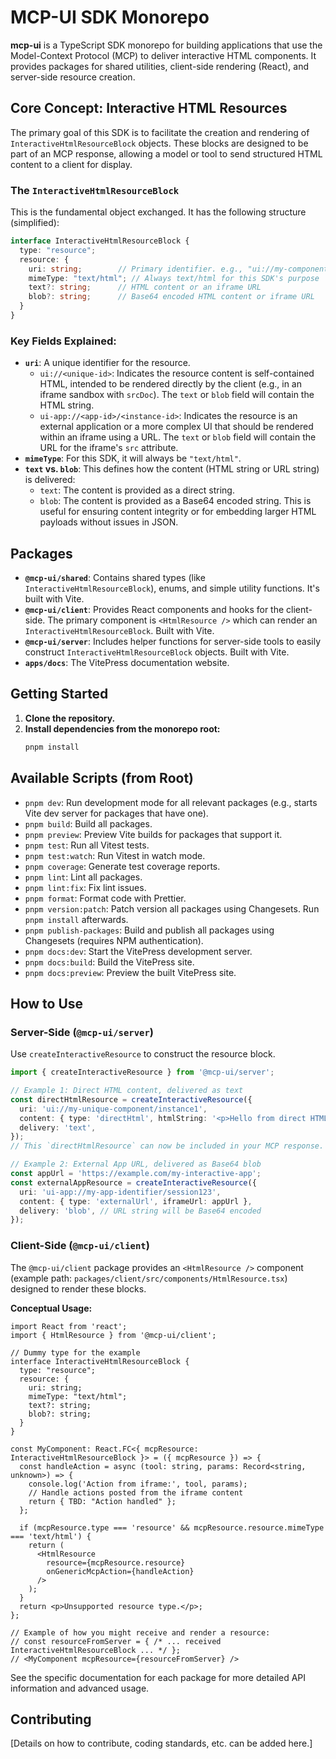 # MCP-UI SDK Monorepo

**mcp-ui** is a TypeScript SDK monorepo for building applications that use the Model-Context Protocol (MCP) to deliver interactive HTML components. It provides packages for shared utilities, client-side rendering (React), and server-side resource creation.

## Core Concept: Interactive HTML Resources

The primary goal of this SDK is to facilitate the creation and rendering of `InteractiveHtmlResourceBlock` objects. These blocks are designed to be part of an MCP response, allowing a model or tool to send structured HTML content to a client for display.

### The `InteractiveHtmlResourceBlock`

This is the fundamental object exchanged. It has the following structure (simplified):

```typescript
interface InteractiveHtmlResourceBlock {
  type: "resource";
  resource: {
    uri: string;        // Primary identifier. e.g., "ui://my-component/1" or "ui-app://my-app/instance-1"
    mimeType: "text/html"; // Always text/html for this SDK's purpose
    text?: string;      // HTML content or an iframe URL
    blob?: string;      // Base64 encoded HTML content or iframe URL
  }
}
```

### Key Fields Explained:

*   **`uri`**: A unique identifier for the resource.
    *   `ui://<unique-id>`: Indicates the resource content is self-contained HTML, intended to be rendered directly by the client (e.g., in an iframe sandbox with `srcDoc`). The `text` or `blob` field will contain the HTML string.
    *   `ui-app://<app-id>/<instance-id>`: Indicates the resource is an external application or a more complex UI that should be rendered within an iframe using a URL. The `text` or `blob` field will contain the URL for the iframe's `src` attribute.
*   **`mimeType`**: For this SDK, it will always be `"text/html"`.
*   **`text` vs. `blob`**: This defines how the content (HTML string or URL string) is delivered:
    *   `text`: The content is provided as a direct string.
    *   `blob`: The content is provided as a Base64 encoded string. This is useful for ensuring content integrity or for embedding larger HTML payloads without issues in JSON.

## Packages

*   **`@mcp-ui/shared`**: Contains shared types (like `InteractiveHtmlResourceBlock`), enums, and simple utility functions. It's built with Vite.
*   **`@mcp-ui/client`**: Provides React components and hooks for the client-side. The primary component is `<HtmlResource />` which can render an `InteractiveHtmlResourceBlock`. Built with Vite.
*   **`@mcp-ui/server`**: Includes helper functions for server-side tools to easily construct `InteractiveHtmlResourceBlock` objects. Built with Vite.
*   **`apps/docs`**: The VitePress documentation website.

## Getting Started

1.  **Clone the repository.**
2.  **Install dependencies from the monorepo root:**
    ```bash
    pnpm install
    ```

## Available Scripts (from Root)

*   `pnpm dev`: Run development mode for all relevant packages (e.g., starts Vite dev server for packages that have one).
*   `pnpm build`: Build all packages.
*   `pnpm preview`: Preview Vite builds for packages that support it.
*   `pnpm test`: Run all Vitest tests.
*   `pnpm test:watch`: Run Vitest in watch mode.
*   `pnpm coverage`: Generate test coverage reports.
*   `pnpm lint`: Lint all packages.
*   `pnpm lint:fix`: Fix lint issues.
*   `pnpm format`: Format code with Prettier.
*   `pnpm version:patch`: Patch version all packages using Changesets. Run `pnpm install` afterwards.
*   `pnpm publish-packages`: Build and publish all packages using Changesets (requires NPM authentication).
*   `pnpm docs:dev`: Start the VitePress development server.
*   `pnpm docs:build`: Build the VitePress site.
*   `pnpm docs:preview`: Preview the built VitePress site.

## How to Use

### Server-Side (`@mcp-ui/server`)

Use `createInteractiveResource` to construct the resource block.

```typescript
import { createInteractiveResource } from '@mcp-ui/server';

// Example 1: Direct HTML content, delivered as text
const directHtmlResource = createInteractiveResource({
  uri: 'ui://my-unique-component/instance1',
  content: { type: 'directHtml', htmlString: '<p>Hello from direct HTML!</p>' },
  delivery: 'text',
});
// This `directHtmlResource` can now be included in your MCP response.

// Example 2: External App URL, delivered as Base64 blob
const appUrl = 'https://example.com/my-interactive-app';
const externalAppResource = createInteractiveResource({
  uri: 'ui-app://my-app-identifier/session123',
  content: { type: 'externalUrl', iframeUrl: appUrl },
  delivery: 'blob', // URL string will be Base64 encoded
});
```

### Client-Side (`@mcp-ui/client`)

The `@mcp-ui/client` package provides an `<HtmlResource />` component (example path: `packages/client/src/components/HtmlResource.tsx`) designed to render these blocks.

**Conceptual Usage:**

```tsx
import React from 'react';
import { HtmlResource } from '@mcp-ui/client';

// Dummy type for the example
interface InteractiveHtmlResourceBlock {
  type: "resource";
  resource: {
    uri: string;
    mimeType: "text/html";
    text?: string;
    blob?: string;
  }
}

const MyComponent: React.FC<{ mcpResource: InteractiveHtmlResourceBlock }> = ({ mcpResource }) => {
  const handleAction = async (tool: string, params: Record<string, unknown>) => {
    console.log('Action from iframe:', tool, params);
    // Handle actions posted from the iframe content
    return { TBD: "Action handled" }; 
  };

  if (mcpResource.type === 'resource' && mcpResource.resource.mimeType === 'text/html') {
    return (
      <HtmlResource 
        resource={mcpResource.resource} 
        onGenericMcpAction={handleAction} 
      />
    );
  }
  return <p>Unsupported resource type.</p>;
};

// Example of how you might receive and render a resource:
// const resourceFromServer = { /* ... received InteractiveHtmlResourceBlock ... */ };
// <MyComponent mcpResource={resourceFromServer} />
```

See the specific documentation for each package for more detailed API information and advanced usage.

## Contributing

[Details on how to contribute, coding standards, etc. can be added here.] 